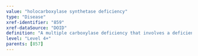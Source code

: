 ```yaml
---
value: "holocarboxylase synthetase deficiency"
type: "Disease"
xref-identifier: "859"
xref-dataSource: "DOID"
definition: "A multiple carboxylase deficiency that involves a deficiency in holocarboxylase synthetase.|OMIM mapping confirmed by DO. [SN]."
level: "Level 4+"
parents: [857]
---
```

